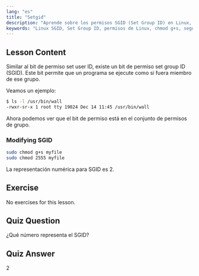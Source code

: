 ```yaml
---
lang: "es"
title: "Setgid"
description: "Aprende sobre los permisos SGID (Set Group ID) en Linux, cómo funcionan y cómo modificarlos. Comprende este concepto crucial de seguridad en Linux."
keywords: "Linux SGID, Set Group ID, permisos de Linux, chmod g+s, seguridad de Linux, Linux para principiantes, tutorial de Linux"
---
```


## Lesson Content

Similar al bit de permiso set user ID, existe un bit de permiso set group ID (SGID). Este bit permite que un programa se ejecute como si fuera miembro de ese grupo.

Veamos un ejemplo:

```bash
$ ls -l /usr/bin/wall
-rwxr-sr-x 1 root tty 19024 Dec 14 11:45 /usr/bin/wall
```

Ahora podemos ver que el bit de permiso está en el conjunto de permisos de grupo.

### Modifying SGID

```bash
sudo chmod g+s myfile
sudo chmod 2555 myfile
```

La representación numérica para SGID es 2.

## Exercise

No exercises for this lesson.

## Quiz Question

¿Qué número representa el SGID?

## Quiz Answer

2
